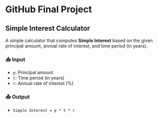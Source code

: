 # GitHub Final Project

## Simple Interest Calculator

A simple calculator that computes **Simple Interest** based on the given principal amount, annual rate of interest, and time period (in years).

### 📥 Input
- `p`: Principal amount  
- `t`: Time period (in years)  
- `r`: Annual rate of interest (%)

### 📤 Output
- `Simple Interest = p * t * r`
